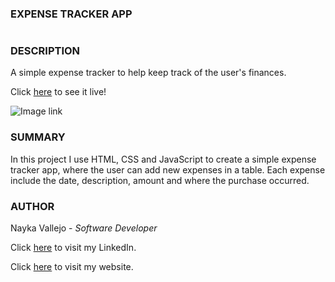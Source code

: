 ### EXPENSE TRACKER APP
#

### DESCRIPTION
A simple expense tracker to help keep track of the user's finances.

Click [here](https://imcodingdreams.github.io/expense-tracker-app/) to see it live!

![Image link](/images/expense-tracker-app-snip.png)

### SUMMARY
In this project I use HTML, CSS and JavaScript to create a simple expense tracker app, where the user can add new expenses in a table. Each expense include the date, description, amount and where the purchase occurred.

### AUTHOR
Nayka Vallejo - _Software Developer_

Click [here](https://www.linkedin.com/in/nayka-vallejo-70044314b/) to visit my LinkedIn.

Click [here](https://imcodingdreams.github.io/personal-website/) to visit my website.
